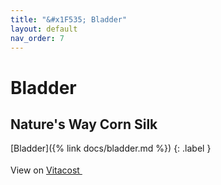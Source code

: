 ```yaml
---
title: "&#x1F535; Bladder"
layout: default
nav_order: 7
---
```


# Bladder


## Nature's Way Corn Silk

[Bladder]({% link docs/bladder.md %})
{: .label }

View on <a href="https://www.vitacost.com/natures-way-corn-silk-1-200-mg-per-serving-traditional-urinary-health" class="external" target="_blank">Vitacost <svg width="18" height="18" viewBox="0 0 24 24" aria-labelledby="svg-external-link-title"><use xlink:href="#svg-external-link"></use></svg></a>

<!-- Updated 2024-10-18 19:48:32.420487Z -->
